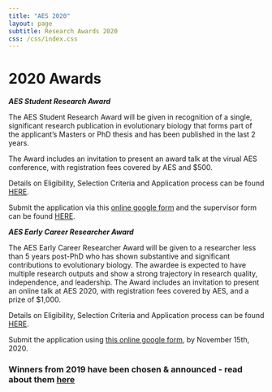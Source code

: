 ```yaml
---
title: "AES 2020"
layout: page
subtitle: Research Awards 2020
css: /css/index.css
---
```

  
# 2020 Awards

***AES Student Research Award***   

The AES Student Research Award will be given in recognition of a single, significant research publication in evolutionary biology that forms part of the applicant’s Masters or PhD thesis and has been published in the last 2 years.

The Award includes an invitation to present an award talk at the virual AES conference, with registration fees covered by AES and $500.

Details on Eligibility, Selection Criteria and Application process can be found    
[HERE](http://ausevo.github.io/docs/AES_Student_Research_Award_2020.docx).

Submit the application via this [online google form](https://docs.google.com/forms/d/1wfNtiPZlJwzrbf3MWd6py1G4xyjOeSNt4elQpRDsFPc/edit) and the supervisor form can be found [HERE](https://docs.google.com/forms/d/1Jz-hFO0DhN_IGgO09wgdsUs1fvx9dSxviS5aX4Cml8I/edit).
    
***AES Early Career Researcher Award***   

The AES Early Career Researcher Award will be given to a researcher less than 5 years post-PhD who has shown substantive and significant contributions to evolutionary biology. The awardee is expected to have multiple research outputs and show a strong trajectory in research quality, independence, and leadership.
The Award includes an invitation to present an online talk at AES 2020, with registration fees covered by AES, and a prize of $1,000.    

Details on Eligibility, Selection Criteria and Application process can be found    
[HERE](http://ausevo.github.io/docs/AES_ECR_Award_2020.docx). 

Submit the application using [this online google form](https://docs.google.com/forms/d/1QI4ySFWZYIb-Il4fdvz6gSMF-9FpOtOFJQZboP6IQ2s/edit), by November 15th, 2020.

### Winners from 2019 have been chosen & announced - read about them [here](http://ausevo.com/2019-08-08-AES_Award_Winners/)

